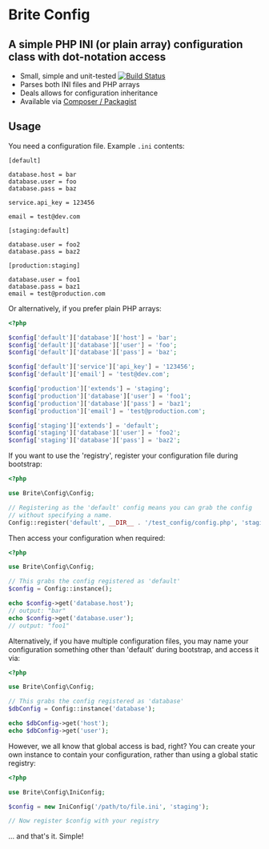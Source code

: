 Brite Config
============

A simple PHP INI (or plain array) configuration class with dot-notation access
------------------------------------------------------------------------------

* Small, simple and unit-tested [![Build Status](https://secure.travis-ci.org/searbe/brite-config.png)](http://travis-ci.org/searbe/brite-config)
* Parses both INI files and PHP arrays
* Deals allows for configuration inheritance
* Available via [Composer / Packagist](https://packagist.org/packages/searbe/brite-config)

Usage
-----

You need a configuration file. Example `.ini` contents:

    [default]
    
    database.host = bar
    database.user = foo
    database.pass = baz
    
    service.api_key = 123456
    
    email = test@dev.com
    
    [staging:default]
    
    database.user = foo2
    database.pass = baz2
    
    [production:staging]
    
    database.user = foo1
    database.pass = baz1
    email = test@production.com


Or alternatively, if you prefer plain PHP arrays:

```php
<?php

$config['default']['database']['host'] = 'bar';
$config['default']['database']['user'] = 'foo';
$config['default']['database']['pass'] = 'baz';

$config['default']['service']['api_key'] = '123456';
$config['default']['email'] = 'test@dev.com';

$config['production']['extends'] = 'staging';
$config['production']['database']['user'] = 'foo1';
$config['production']['database']['pass'] = 'baz1';
$config['production']['email'] = 'test@production.com';

$config['staging']['extends'] = 'default';
$config['staging']['database']['user'] = 'foo2';
$config['staging']['database']['pass'] = 'baz2';
```


If you want to use the 'registry', register your configuration file during bootstrap:

```php
<?php

use Brite\Config\Config;

// Registering as the 'default' config means you can grab the config
// without specifying a name.
Config::register('default', __DIR__ . '/test_config/config.php', 'staging');
```

Then access your configuration when required:

```php
<?php

use Brite\Config\Config;

// This grabs the config registered as 'default'
$config = Config::instance();

echo $config->get('database.host');
// output: "bar"
echo $config->get('database.user');
// output: "foo1"
```

Alternatively, if you have multiple configuration files, you may name your
configuration something other than 'default' during bootstrap, and access it
via:

```php
<?php

use Brite\Config\Config;

// This grabs the config registered as 'database'
$dbConfig = Config::instance('database');

echo $dbConfig->get('host');
echo $dbConfig->get('user');
```

However, we all know that global access is bad, right? You can create your
own instance to contain your configuration, rather than using a global static 
registry:

```php
<?php

use Brite\Config\IniConfig;

$config = new IniConfig('/path/to/file.ini', 'staging');

// Now register $config with your registry
```

... and that's it. Simple!
